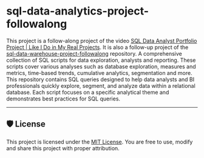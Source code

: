 # sql-data-analytics-project-followalong
This project is a follow-along project of the video
[SQL Data Analyst Portfolio Project | Like I Do in My Real Projects](https://www.youtube.com/watch?v=2jGhQpbzHes).
It is also a follow-up project of the [sql-data-warehouse-project-followalong](https://github.com/SoongGuanLeong/sql-data-warehouse-project-followalong) repository.
A comprehensive collection of SQL scripts for data exploration, analysts and reporting. These scripts 
cover various analyses such as database exploration, measures and metrics, time-based trends, cumulative 
analytics, segmentation and more.
This repository contains SQL queries designed to help data analysts and BI professionals quickly explore, 
segment, and analyze data within a relational database. Each script focuses on a specific analytical 
theme and demonstrates best practices for SQL queries.

---

## 🛡️ License
This project is licensed under the [MIT License](LICENSE). You are free to use, modify and share this project
with proper attribution.
